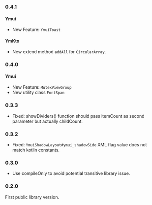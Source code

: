 ### 0.4.1
#### Ymui
* New Feature: `YmuiToast`

#### YmKtx
* New extend method `addAll` for `CircularArray`. 

### 0.4.0
#### Ymui
* New Feature: `MutexViewGroup`
* New utility class `FontSpan`

### 0.3.3
* Fixed: showDividers() function should pass itemCount as second parameter but actually childCount.

### 0.3.2
* Fixed: `YmuiShadowLayout#ymui_shadowSide` XML flag value does not match kotlin constants.

### 0.3.0
* Use compileOnly to avoid potential transitive library issue.

### 0.2.0
First public library version.